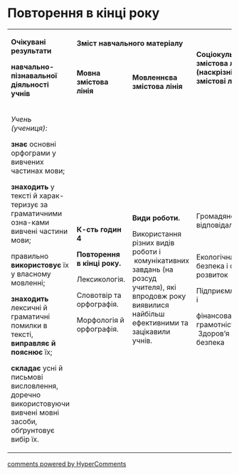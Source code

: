 <div id="hypercomments_widget" class="js-hypercomments-widget invisible"></div>

# Повторення в кінці року

<table>
<tbody>
<tr>
<td rowspan="2">
<p><strong>Очікувані результати</strong></p>
<p><strong>навчально-пізнавальної діяльності учнів </strong></p>
</td>
<td colspan="2">
<p><strong>Зміст навчального матеріалу</strong></p>
</td>
<td rowspan="2">
<p><strong>Соціокультурна змістова лінія (наскрізні змістові лінії)</strong></p>
</td>
<td rowspan="2">
<p><strong>Діяльнісна змістова лінія (компетентності)</strong></p>
</td>
</tr>
<tr>
<td>
<p><strong>Мовна змістова лінія &nbsp;</strong></p>
</td>
<td>
<p><strong>Мовленнєва змістова лінія </strong></p>
</td>
</tr>
<tr>
<td>
<p><em><span>Учень (учениця):</span></em></p>
<p><strong>знає </strong><span>основні орфограми у вивчених частинах мови; </span></p>
<p><strong>знаходить</strong><span> у тексті й харак-теризує за граматичними озна-ками вивчені частини мови; </span></p>
<p><span>правильно </span><strong>використовує</strong><span> їх у власному мовленні; </span></p>
<p><strong>знаходить</strong><span> лексичні й граматичні помилки в тексті, </span><strong>виправляє й пояснює</strong><span> їх;</span></p>
<p><strong>складає</strong><span> усні й письмові висловлення, доречно використовуючи вивчені мовні засоби, обґрунтовує вибір їх.</span></p>
</td>
<td>
<p><strong>К-сть годин 4</strong></p>
<p><strong>Повторення в кінці року.</strong></p>
<p><span>Лексикологія.</span></p>
<p><span>Словотвір та орфографія.</span></p>
<p><span>Морфологія й орфографія.</span></p>
</td>
<td>
<p><strong>Види роботи. </strong></p>
<p><span>Використання різних видів роботи і &nbsp;комунікативних завдань (на розсуд учителя), які впродовж року виявилися найбільш ефективними та зацікавили учнів. </span></p>
</td>
<td>
<p><span>Громадянська відповідальність </span></p>
<br />
<p><span>Екологічна безпека і сталий розвиток </span></p>
<p><span>Підприємливість і</span></p>
<p><span>фінансова грамотність &nbsp;Здоров&rsquo;я і безпека</span></p>
</td>
<td>
<p><strong>СДМ</strong></p>
<p><strong>СГК</strong></p>
<p><strong>ЗКК</strong></p>
<p><strong>УВВЖ</strong></p>
<p><strong>КПНТ</strong></p>
<p><strong>ПК</strong></p>
<p><strong>ЗЗК</strong></p>
<p><strong>ІКК</strong></p>
<p><strong>МК</strong></p>
<p><strong>СІМ</strong></p>
</td>
</tr>
</tbody>
</table>

<div class="js-hypercomments-container">
<a href="http://hypercomments.com" class="hc-link" title="comments widget">comments powered by HyperComments</a>
</div>